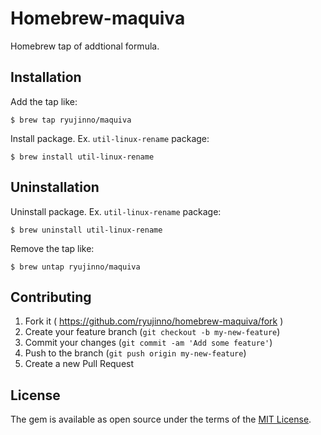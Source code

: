 # Homebrew-maquiva

Homebrew tap of addtional formula.

## Installation

Add the tap like:

```
$ brew tap ryujinno/maquiva
```

Install package. Ex. `util-linux-rename` package:

```
$ brew install util-linux-rename
```

## Uninstallation

Uninstall package. Ex. `util-linux-rename` package:

```
$ brew uninstall util-linux-rename
```

Remove the tap like:

```
$ brew untap ryujinno/maquiva
```

## Contributing

1. Fork it ( https://github.com/ryujinno/homebrew-maquiva/fork )
2. Create your feature branch (`git checkout -b my-new-feature`)
3. Commit your changes (`git commit -am 'Add some feature'`)
4. Push to the branch (`git push origin my-new-feature`)
5. Create a new Pull Request

## License

The gem is available as open source under the terms of the [MIT License](http://opensource.org/licenses/MIT).
